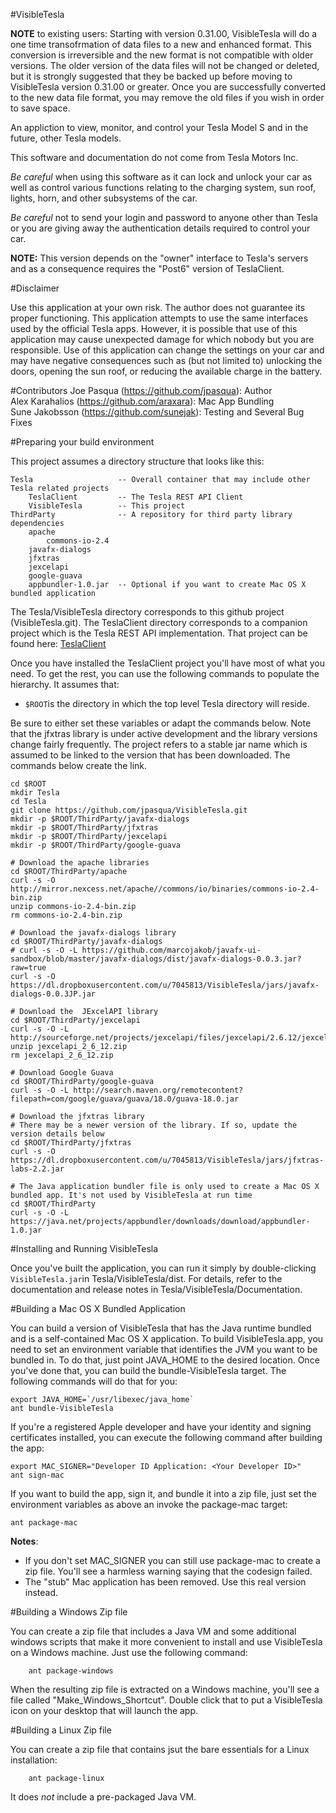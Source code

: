 #VisibleTesla

**NOTE** to existing users: Starting with version 0.31.00, VisibleTesla will do a one time transofrmation of data files to a new and enhanced format. This conversion is irreversible and the new format is not compatible with older versions. The older version of the data files will not be changed or deleted, but it is strongly suggested that they be backed up before moving to VisibleTesla version 0.31.00 or greater. Once you are successfully converted to the new data file format, you may remove the old files if you wish in order to save space.

An appliction to view, monitor, and control your Tesla Model S and in the future, other Tesla models.

This software and documentation do not come from Tesla Motors Inc.

*Be careful* when using this software as it can lock and unlock your car as well as control various functions relating to the charging system, sun roof, lights, horn, and other subsystems of the car.

*Be careful* not to send your login and password to anyone other than Tesla or you are giving away the authentication details required to control your car.

**NOTE:** This version depends on the "owner" interface to Tesla's servers and as a consequence requires the "Post6" version of TeslaClient.

#Disclaimer

Use this application at your own risk. The author does not guarantee its proper functioning. This application attempts to use the same interfaces used by the official Tesla apps. However, it is possible that use of this application may cause unexpected damage for which nobody but you are responsible. Use of this application can change the settings on your car and may have negative consequences such as (but not limited to) unlocking the doors, opening the sun roof, or reducing the available charge in the battery.

#Contributors
Joe Pasqua (https://github.com/jpasqua): Author  
Alex Karahalios (https://github.com/araxara): Mac App Bundling  
Sune Jakobsson (https://github.com/sunejak): Testing and Several Bug Fixes

#Preparing your build environment

This project assumes a directory structure that looks like this:

	Tesla					-- Overall container that may include other Tesla related projects
		TeslaClient   		-- The Tesla REST API Client
		VisibleTesla		-- This project
	ThirdParty				-- A repository for third party library dependencies
		apache
			commons-io-2.4
		javafx-dialogs
		jfxtras
		jexcelapi
		google-guava
		appbundler-1.0.jar	-- Optional if you want to create Mac OS X bundled application

The Tesla/VisibleTesla directory corresponds to this github project (VisibleTesla.git). The TeslaClient directory corresponds to a companion project which is the Tesla REST API implementation. That project can be found here:
[TeslaClient](https://github.com/jpasqua/TeslaClient.git)

Once you have installed the TeslaClient project you'll have most of what you need. To get the rest, you can use the following commands to populate the hierarchy. It assumes that:

+ <code>$ROOT</code>is the directory in which the top level Tesla directory will reside.

Be sure to either set these variables or adapt the commands below. Note that the jfxtras library is under active development and the library versions change fairly frequently. The project refers to a stable jar name which is assumed to be linked to the version that has been downloaded. The commands below create the link.

	cd $ROOT
    mkdir Tesla
    cd Tesla
    git clone https://github.com/jpasqua/VisibleTesla.git
	mkdir -p $ROOT/ThirdParty/javafx-dialogs
	mkdir -p $ROOT/ThirdParty/jfxtras
	mkdir -p $ROOT/ThirdParty/jexcelapi
	mkdir -p $ROOT/ThirdParty/google-guava

	# Download the apache libraries
	cd $ROOT/ThirdParty/apache
	curl -s -O http://mirror.nexcess.net/apache//commons/io/binaries/commons-io-2.4-bin.zip
	unzip commons-io-2.4-bin.zip
	rm commons-io-2.4-bin.zip

	# Download the javafx-dialogs library
	cd $ROOT/ThirdParty/javafx-dialogs
	# curl -s -O -L https://github.com/marcojakob/javafx-ui-sandbox/blob/master/javafx-dialogs/dist/javafx-dialogs-0.0.3.jar?raw=true
	curl -s -O https://dl.dropboxusercontent.com/u/7045813/VisibleTesla/jars/javafx-dialogs-0.0.3JP.jar

	# Download the  JExcelAPI library
	cd $ROOT/ThirdParty/jexcelapi
	curl -s -O -L http://sourceforge.net/projects/jexcelapi/files/jexcelapi/2.6.12/jexcelapi_2_6_12.zip
	unzip jexcelapi_2_6_12.zip
	rm jexcelapi_2_6_12.zip

	# Download Google Guava
	cd $ROOT/ThirdParty/google-guava
    curl -s -O -L http://search.maven.org/remotecontent?filepath=com/google/guava/guava/18.0/guava-18.0.jar

	# Download the jfxtras library
	# There may be a newer version of the library. If so, update the version details below
	cd $ROOT/ThirdParty/jfxtras
	curl -s -O https://dl.dropboxusercontent.com/u/7045813/VisibleTesla/jars/jfxtras-labs-2.2.jar

	# The Java application bundler file is only used to create a Mac OS X bundled app. It's not used by VisibleTesla at run time
	cd $ROOT/ThirdParty
	curl -s -O -L https://java.net/projects/appbundler/downloads/download/appbundler-1.0.jar


#Installing and Running VisibleTesla

Once you've built the application, you can run it simply by double-clicking <code>VisibleTesla.jar</code>in Tesla/VisibleTesla/dist. For details, refer to the documentation and release notes in Tesla/VisibleTesla/Documentation.

#Building a Mac OS X Bundled Application

You can build a version of VisibleTesla that has the Java runtime bundled and is a self-contained Mac OS X application. To build VisibleTesla.app, you need to set an environment variable that identifies the JVM you want to be bundled in. To do that, just point JAVA_HOME to the desired location. Once you've done that, you can build the bundle-VisibleTesla target. The following commands will do that for you:

	export JAVA_HOME=`/usr/libexec/java_home`
	ant bundle-VisibleTesla

If you're a registered Apple developer and have your identity and signing certificates installed, you can execute the following command after building the app:

	export MAC_SIGNER="Developer ID Application: <Your Developer ID>" 
	ant sign-mac

If you want to build the app, sign it, and bundle it into a zip file, just set the environment variables as above an invoke the package-mac target:

	ant package-mac
	
**Notes**:
+ If you don't set MAC_SIGNER you can still use package-mac to create a zip file. You'll see a harmless warning saying that the codesign failed.   
+ The "stub" Mac application has been removed. Use this real version instead.

#Building a Windows Zip file

You can create a zip file that includes a Java VM and some additional windows scripts that make it more convenient to install and use VisibleTesla on a Windows machine. Just use the following command:

		ant package-windows

When the resulting zip file is extracted on a Windows machine, you'll see a file called "Make_Windows_Shortcut". Double click that to put a VisibleTesla icon on your desktop that will launch the app.


#Building a Linux Zip file

You can create a zip file that contains jsut the bare essentials for a Linux installation:

		ant package-linux

It does *not* include a pre-packaged Java VM.




